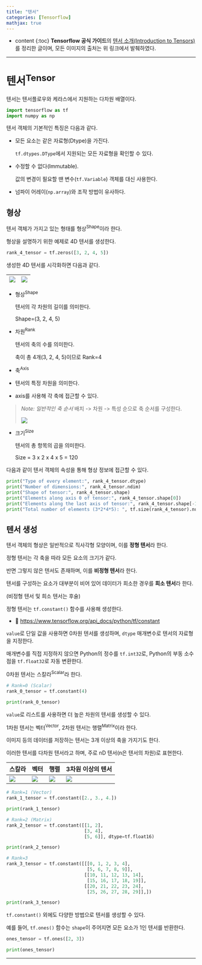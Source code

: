 ```yaml
---
title: "텐서"
categories: [Tensorflow]
mathjax: true
---
```


* content
{:toc}
**Tensorflow 공식 가이드**의 [텐서 소개(Introduction to Tensors)](https://www.tensorflow.org/guide/tensor)를 정리한 글이며, 모든 이미지의 출처는 위 링크에서 발췌하였다.

---

# 텐서<sup>Tensor</sup>

텐서는 텐서플로우와 케라스에서 지원하는 다차원 배열이다.

```python
import tensorflow as tf
import numpy as np
```

텐서 객체의 기본적인 특징은 다음과 같다.

- 모든 요소는 같은 자료형(Dtype)을 가진다.

    `tf.dtypes.DType`에서 지원되는 모든 자료형을 확인할 수 있다.

- 수정할 수 없다(Immutable).

  값의 변경이 필요할 땐 변수(`tf.Variable`) 객체를 대신 사용한다.

- 넘파이 어레이(`np.array`)와 조작 방법이 유사하다.  



## 형상

텐서 객체가 가지고 있는 형태를 형상<sup>Shape</sup>이라 한다.

형상을 설명하기 위한 예제로 4D 텐서를 생성한다.

```python
rank_4_tensor = tf.zeros([3, 2, 4, 5])
```

생성한 4D 텐서를 시각화하면 다음과 같다.

| ![](https://www.tensorflow.org/static/guide/images/tensor/shape.png) | ![](https://www.tensorflow.org/static/guide/images/tensor/4-axis_block.png) |
| ------------------------------------------------------------ | ------------------------------------------------------------ |

- 형상<sup>Shape</sup>

  텐서의 각 차원의 길이를 의미한다.

  Shape=(3, 2, 4, 5)

- 차원<sup>Rank</sup>

  텐서의 축의 수를 의미한다.

  축이 총 4개(3, 2, 4, 5)이므로 Rank=4

- 축<sup>Axis</sup>

- 텐서의 특정 차원을 의미한다.

- axis를 사용해 각 축에 접근할 수 있다.

> *Note: 일반적인 축 순서*
> 배치 -> 차원 -> 특성 순으로 축 순서를 구성한다.
>
> ![](https://www.tensorflow.org/static/guide/images/tensor/shape2.png)

- 크기<sup>Size</sup>

  텐서의 총 항목의 곱을 의미한다.

  Size = 3 x 2 x 4 x 5 = 120

다음과 같이 텐서 객체의 속성을 통해 형상 정보에 접근할 수 있다.

```python
print("Type of every element:", rank_4_tensor.dtype)                            # 자료형
print("Number of dimensions:", rank_4_tensor.ndim)                              # 차원
print("Shape of tensor:", rank_4_tensor.shape)                                  # 형상
print("Elements along axis 0 of tensor:", rank_4_tensor.shape[0])               # axis=0의 요소 수
print("Elements along the last axis of tensor:", rank_4_tensor.shape[-1])       # axis=-1의 요소 수
print("Total number of elements (3*2*4*5): ", tf.size(rank_4_tensor).numpy())   # 크기
```



## 텐서 생성

텐서 객체의 형상은 일반적으로 직사각형 모양이며, 이를 **정형 텐서**라 한다.

정형 텐서는 각 축을 따라 모든 요소의 크기가 같다.

반면 그렇지 않은 텐서도 존재하며, 이를 **비정형 텐서**라 한다.

텐서를 구성하는 요소가 대부분이 비어 있어 데이터가 희소한 경우를 **희소 텐서**라 한다.

(비정형 텐서 및 희소 텐서는 후술)

정형 텐서는 `tf.constant()` 함수를 사용해 생성한다.

- 💬 <https://www.tensorflow.org/api_docs/python/tf/constant>

`value`로 단일 값을 사용하면 0차원 텐서를 생성하며, `dtype` 매개변수로 텐서의 자료형을 지정한다.

매개변수를 직접 지정하지 않으면 Python의 정수를 `tf.int32`로, Python의 부동 소수점을 `tf.float32`로 자동 변환한다.

0차원 텐서는 스칼라<sup>Scalar</sup>라 한다.

```python
# Rank=0 (Scalar)
rank_0_tensor = tf.constant(4)

print(rank_0_tensor)
```

`value`로 리스트를 사용하면 더 높은 차원의 텐서를 생성할 수 있다.

1차원 텐서는 벡터<sup>Vector</sup>, 2차원 텐서는 행렬<sup>Matrix</sup>이라 한다.

이미지 등의 데이터를 저장하는 텐서는 3개 이상의 축을 가지기도 한다.

이러한 텐서를 다차원 텐서라고 하며, 주로 nD 텐서(n은 텐서의 차원)로 표현한다.

| 스칼라                                                       | 벡터                                                         | 행렬                                                         | 3차원 이상의 텐서                                            |
| ------------------------------------------------------------ | ------------------------------------------------------------ | ------------------------------------------------------------ | ------------------------------------------------------------ |
| ![](https://www.tensorflow.org/static/guide/images/tensor/scalar.png) | ![](https://www.tensorflow.org/static/guide/images/tensor/vector.png) | ![](https://www.tensorflow.org/static/guide/images/tensor/matrix.png) | ![](https://www.tensorflow.org/static/guide/images/tensor/3-axis_numpy.png) |

```python
# Rank=1 (Vector)
rank_1_tensor = tf.constant([2., 3., 4.])

print(rank_1_tensor)
```

```python
# Rank=2 (Matrix)
rank_2_tensor = tf.constant([[1, 2],
                             [3, 4],
                             [5, 6]], dtype=tf.float16)

print(rank_2_tensor)
```

```python
# Rank=3
rank_3_tensor = tf.constant([[[0, 1, 2, 3, 4],
                              [5, 6, 7, 8, 9]],
                             [[10, 11, 12, 13, 14],
                              [15, 16, 17, 18, 19]],
                             [[20, 21, 22, 23, 24],
                              [25, 26, 27, 28, 29]],])

print(rank_3_tensor)
```

`tf.constant()` 외에도 다양한 방법으로 텐서를 생성할 수 있다.

예를 들어, `tf.ones()` 함수는 `shape`이 주어지면 모든 요소가 1인 텐서를 반환한다. 

```python
ones_tensor = tf.ones([2, 3])

print(ones_tensor)
```





---
